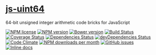 [js-uint64](http://aureooms.github.io/js-uint64)
==

64-bit unsigned integer arithmetic code bricks for JavaScript

[![NPM license](http://img.shields.io/npm/l/aureooms-js-uint64.svg?style=flat)](https://raw.githubusercontent.com/aureooms/js-uint64/master/LICENSE)
[![NPM version](http://img.shields.io/npm/v/aureooms-js-uint64.svg?style=flat)](https://www.npmjs.org/package/aureooms-js-uint64)
[![Bower version](http://img.shields.io/bower/v/aureooms-js-uint64.svg?style=flat)](http://bower.io/search/?q=aureooms-js-uint64)
[![Build Status](http://img.shields.io/travis/aureooms/js-uint64.svg?style=flat)](https://travis-ci.org/aureooms/js-uint64)
[![Coverage Status](http://img.shields.io/coveralls/aureooms/js-uint64.svg?style=flat)](https://coveralls.io/r/aureooms/js-uint64)
[![Dependencies Status](http://img.shields.io/david/aureooms/js-uint64.svg?style=flat)](https://david-dm.org/aureooms/js-uint64#info=dependencies)
[![devDependencies Status](http://img.shields.io/david/dev/aureooms/js-uint64.svg?style=flat)](https://david-dm.org/aureooms/js-uint64#info=devDependencies)
[![Code Climate](http://img.shields.io/codeclimate/github/aureooms/js-uint64.svg?style=flat)](https://codeclimate.com/github/aureooms/js-uint64)
[![NPM downloads per month](http://img.shields.io/npm/dm/aureooms-js-uint64.svg?style=flat)](https://www.npmjs.org/package/aureooms-js-uint64)
[![GitHub issues](http://img.shields.io/github/issues/aureooms/js-uint64.svg?style=flat)](https://github.com/aureooms/js-uint64/issues)
[![Inline docs](http://inch-ci.org/github/aureooms/js-uint64.svg?branch=master&style=shields)](http://inch-ci.org/github/aureooms/js-uint64)
